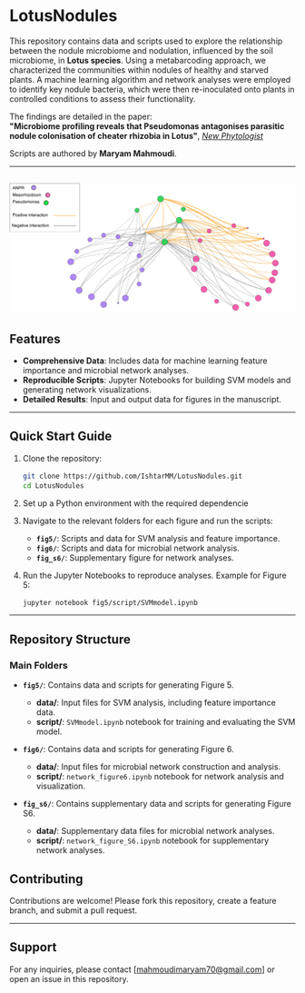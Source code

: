 # LotusNodules

This repository contains data and scripts used to explore the relationship between the nodule microbiome and nodulation, influenced by the soil microbiome, in **Lotus species**. Using a metabarcoding approach, we characterized the communities within nodules of healthy and starved plants. A machine learning algorithm and network analyses were employed to identify key nodule bacteria, which were then re-inoculated onto plants in controlled conditions to assess their functionality.

The findings are detailed in the paper:  
**"Microbiome profiling reveals that Pseudomonas antagonises parasitic nodule colonisation of cheater rhizobia in Lotus"**, [*New Phytologist*](https://nph.onlinelibrary.wiley.com/doi/full/10.1111/nph.17988) 

Scripts are authored by **Maryam Mahmoudi**.

---
![My Figure](LotusNodulesMicrobiome/fig6/fig6.png)
---

## Features
- **Comprehensive Data**: Includes data for machine learning feature importance and microbial network analyses.  
- **Reproducible Scripts**: Jupyter Notebooks for building SVM models and generating network visualizations.  
- **Detailed Results**: Input and output data for figures in the manuscript.

---

## Quick Start Guide

1. Clone the repository:  
   ```bash
   git clone https://github.com/IshtarMM/LotusNodules.git
   cd LotusNodules
   ```

2. Set up a Python environment with the required dependencie
   

3. Navigate to the relevant folders for each figure and run the scripts:
   - **`fig5/`**: Scripts and data for SVM analysis and feature importance.
   - **`fig6/`**: Scripts and data for microbial network analysis.
   - **`fig_s6/`**: Supplementary figure for network analyses.

4. Run the Jupyter Notebooks to reproduce analyses. Example for Figure 5:  
   ```bash
   jupyter notebook fig5/script/SVMmodel.ipynb
   ```

---

## Repository Structure

### Main Folders
- **`fig5/`**: Contains data and scripts for generating Figure 5.  
  - **data/**: Input files for SVM analysis, including feature importance data.  
  - **script/**: `SVMmodel.ipynb` notebook for training and evaluating the SVM model.

- **`fig6/`**: Contains data and scripts for generating Figure 6.  
  - **data/**: Input files for microbial network construction and analysis.  
  - **script/**: `network_figure6.ipynb` notebook for network analysis and visualization.

- **`fig_s6/`**: Contains supplementary data and scripts for generating Figure S6.  
  - **data/**: Supplementary data files for microbial network analyses.  
  - **script/**: `network_figure_S6.ipynb` notebook for supplementary network analyses.


## Contributing
Contributions are welcome! Please fork this repository, create a feature branch, and submit a pull request.

---

## Support
For any inquiries, please contact [mahmoudimaryam70@gmail.com] or open an issue in this repository.
```
